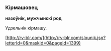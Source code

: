 ### Кірмашовец
**назоўнік, мужчынскі род**

Удзельнік кірмашу.

<a rel="author">[http://rv-blr.com/](http://rv-blr.com/slounik.jsp?letterId=0&maskId=0&pageId=1399)</a>
